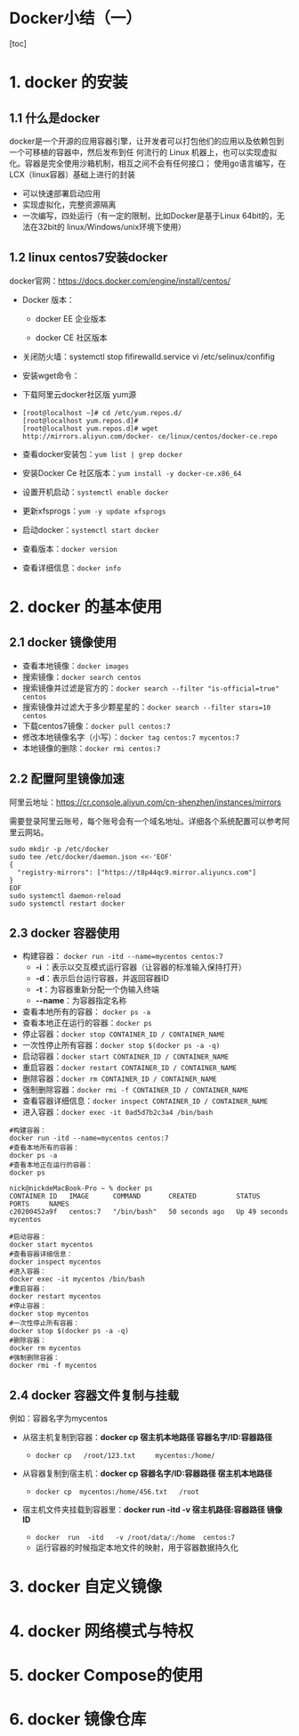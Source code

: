 # Docker小结（一）

[toc]

# 1. docker 的安装

## 1.1 什么是docker 

docker是一个开源的应用容器引擎，让开发者可以打包他们的应用以及依赖包到一个可移植的容器中，然后发布到任 何流行的 Linux 机器上，也可以实现虚拟化。容器是完全使用沙箱机制，相互之间不会有任何接口； 使用go语言编写，在LCX（linux容器）基础上进行的封装 

- 可以快速部署启动应用 
- 实现虚拟化，完整资源隔离 
- 一次编写，四处运行（有一定的限制，比如Docker是基于Linux 64bit的，无法在32bit的 linux/Windows/unix环境下使用） 

## 1.2 linux centos7安装docker 

docker官网：https://docs.docker.com/engine/install/centos/

- Docker 版本：

  - docker EE 企业版本

  - docker CE 社区版本

- 关闭防火墙：systemctl stop fifirewalld.service vi /etc/selinux/confifig

- 安装wget命令：

- 下载阿里云docker社区版 yum源

- ```shell
  [root@localhost ~]# cd /etc/yum.repos.d/ 
  [root@localhost yum.repos.d]# 
  [root@localhost yum.repos.d]# wget http://mirrors.aliyun.com/docker- ce/linux/centos/docker-ce.repo
  ```

- 查看docker安装包：`yum list | grep docker`

- 安装Docker Ce 社区版本：`yum install -y docker-ce.x86_64`

- 设置开机启动：`systemctl enable docker`

- 更新xfsprogs：`yum -y update xfsprogs`

- 启动docker：`systemctl start docker`

- 查看版本：`docker version`

- 查看详细信息：`docker info`

# 2. docker 的基本使用

## 2.1 docker 镜像使用

- 查看本地镜像：`docker images`
- 搜索镜像：`docker search centos`
- 搜索镜像并过滤是官方的：`docker search --filter "is-official=true" centos`
- 搜索镜像并过滤大于多少颗星星的：`docker search --filter stars=10 centos`
- 下载centos7镜像：`docker pull centos:7`
- 修改本地镜像名字（小写）：`docker tag centos:7 mycentos:7`
- 本地镜像的删除：`docker rmi centos:7`

## 2.2 配置阿里镜像加速

阿里云地址：https://cr.console.aliyun.com/cn-shenzhen/instances/mirrors

需要登录阿里云账号，每个账号会有一个域名地址。详细各个系统配置可以参考阿里云网站。

```shell
sudo mkdir -p /etc/docker
sudo tee /etc/docker/daemon.json <<-'EOF'
{
  "registry-mirrors": ["https://t8p44qc9.mirror.aliyuncs.com"]
}
EOF
sudo systemctl daemon-reload
sudo systemctl restart docker
```

## 2.3 docker  容器使用

- 构建容器： `docker run -itd --name=mycentos centos:7`
  - **-i** ：表示以交互模式运行容器（让容器的标准输入保持打开）
  - **-d**：表示后台运行容器，并返回容器ID
  - **-t**：为容器重新分配一个伪输入终端
  - **--name**：为容器指定名称
- 查看本地所有的容器： `docker ps -a`
- 查看本地正在运行的容器：`docker ps`
- 停止容器：`docker stop CONTAINER_ID / CONTAINER_NAME`
- 一次性停止所有容器：`docker stop $(docker ps -a -q)`
- 启动容器：`docker start CONTAINER_ID / CONTAINER_NAME`
- 重启容器：`docker restart CONTAINER_ID / CONTAINER_NAME`
- 删除容器：`docker rm CONTAINER_ID / CONTAINER_NAME`
- 强制删除容器：`docker rmi -f CONTAINER_ID / CONTAINER_NAME`
- 查看容器详细信息：`docker inspect CONTAINER_ID / CONTAINER_NAME`
- 进入容器：`docker exec -it 0ad5d7b2c3a4 /bin/bash`

```shell
#构建容器：
docker run -itd --name=mycentos centos:7
#查看本地所有的容器： 
docker ps -a 
#查看本地正在运行的容器：
docker ps

nick@nickdeMacBook-Pro ~ % docker ps 
CONTAINER ID   IMAGE      COMMAND       CREATED          STATUS          PORTS     NAMES
c20200452a9f   centos:7   "/bin/bash"   50 seconds ago   Up 49 seconds             mycentos

#启动容器：
docker start mycentos
#查看容器详细信息：
docker inspect mycentos
#进入容器：
docker exec -it mycentos /bin/bash
#重启容器：
docker restart mycentos
#停止容器：
docker stop mycentos
#一次性停止所有容器：
docker stop $(docker ps -a -q)
#删除容器：
docker rm mycentos
#强制删除容器：
docker rmi -f mycentos

```

## 2.4 docker 容器文件复制与挂载

例如：容器名字为mycentos 

- 从宿主机复制到容器：**docker cp    宿主机本地路径    容器名字/ID:容器路径**
  - `docker cp   /root/123.txt     mycentos:/home/`

- 从容器复制到宿主机：**docker cp   容器名字/ID:容器路径    宿主机本地路径**
  - `docker cp  mycentos:/home/456.txt   /root`

- 宿主机文件夹挂载到容器里：**docker run -itd    -v  宿主机路径:容器路径 镜像ID**
  - `docker  run  -itd   -v /root/data/:/home  centos:7`
  - 运行容器的时候指定本地文件的映射，用于容器数据持久化

# 3. docker 自定义镜像

# 4. docker 网络模式与特权

# 5. docker Compose的使用

# 6. docker  镜像仓库 





